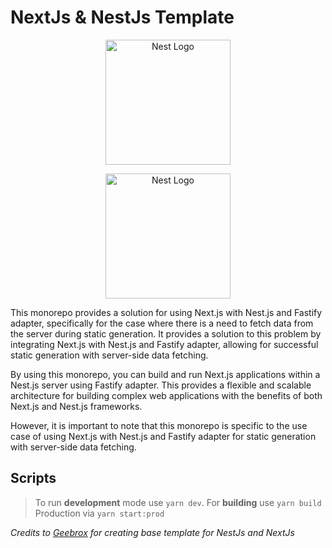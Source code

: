 # NextJs & NestJs Template
<p align="center">
<a href="http://nextjs.org" target="blank"><img src="https://upload.wikimedia.org/wikipedia/commons/8/8e/Nextjs-logo.svg" width="200" alt="Nest Logo" /></a>
</p>
<p align="center">
<a href="http://nestjs.com"  target="blank"><img  src="https://nestjs.com/img/logo-small.svg" width="200" alt="Nest Logo" /></a>
</p>

This monorepo provides a solution for using Next.js with Nest.js and Fastify adapter, specifically for the case where there is a need to fetch data from the server during static generation. It provides a solution to this problem by integrating Next.js with Nest.js and Fastify adapter, allowing for successful static generation with server-side data fetching.

By using this monorepo, you can build and run Next.js applications within a Nest.js server using Fastify adapter. This provides a flexible and scalable architecture for building complex web applications with the benefits of both Next.js and Nest.js frameworks.

However, it is important to note that this monorepo is specific to the use case of using Next.js with Nest.js and Fastify adapter for static generation with server-side data fetching.


## Scripts
>To run **development** mode use `yarn dev`. 
>For **building** use `yarn build` 
>Production via `yarn start:prod`

*Credits to [Geebrox](https://github.com/geebrox) for creating base template for NestJs and NextJs*
